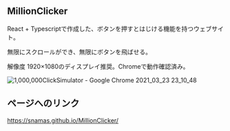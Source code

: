 ## MillionClicker

React + Typescriptで作成した、ボタンを押すとはじける機能を持つウェブサイト。

無限にスクロールができ、無限にボタンを飛ばせる。

解像度 1920×1080のディスプレイ推奨。Chromeで動作確認済み。

![1,000,000ClickSimulator - Google Chrome 2021_03_23 23_10_48](https://user-images.githubusercontent.com/43674314/112160290-5c9ad500-8c2d-11eb-918e-32cd89f01044.png)


## ページへのリンク

https://snamas.github.io/MillionClicker/
